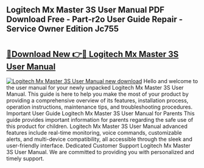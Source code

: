## Logitech Mx Master 3S User Manual PDF Download Free - Part-r2o User Guide Repair - Service Owner Edition Jc755

# <h2><a href="http://bc44602.oget.top/?id=Logitech+Mx+Master+3S+User+Manual">🔗Download New 👉🔴 Logitech Mx Master 3S User Manual</a></h2>

[![Logitech Mx Master 3S User Manual new download](https://i.imgur.com/5g1atiW.png)](http://bc44602.oget.top/?id=Logitech+Mx+Master+3S+User+Manual)
Hello and welcome to the user manual for your newly unpacked Logitech Mx Master 3S User Manual. This guide is here to help you make the most of your product by providing a comprehensive overview of its features, installation process, operation instructions, maintenance tips, and troubleshooting procedures. Important User Guide Logitech Mx Master 3S User Manual for Parents This guide provides important information for parents regarding the safe use of this product for children. Logitech Mx Master 3S User Manual advanced features include real-time monitoring, voice commands, customizable alerts, and multi-device compatibility, all accessible through the sleek and user-friendly interface. Dedicated Customer Support Logitech Mx Master 3S User Manual. We are committed to providing you with personalized and timely support.
